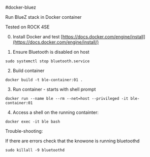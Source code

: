 #docker-bluez

Run BlueZ stack in Docker container

Tested on ROCK 4SE

0. Install Docker and test
[https://docs.docker.com/engine/install](https://docs.docker.com/engine/install/)


1. Ensure Bluetooth is disabled on host

```shell
sudo systemctl stop bluetooth.service
``` 

2. Build container

```shell
docker build -t ble-container:01 .
```

3. Run container - starts with shell prompt

```shell
docker run --name ble --rm --net=host --privileged -it ble-container:01
```

4. Access a shell on the running containter:

```shell
docker exec -it ble bash
```


Trouble-shooting:

If there are errors check that the knowone is running bluetoothd

```shell
sudo killall -9 bluetoothd
```
